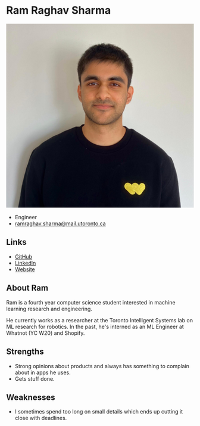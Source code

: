 # Ram Raghav Sharma

![Ram Raghav Profile](./ramraghav_sharma.jpg)

- Engineer
- ramraghav.sharma@mail.utoronto.ca

## Links

- [GitHub](https://github.com/Ram-Raghav-S)
- [LinkedIn](https://www.linkedin.com/in/ram-raghav-sharma/)
- [Website](https://ramraghav.dev/)

## About Ram

Ram is a fourth year computer science student interested in machine learning research and engineering. 

He currently works as a researcher at the Toronto Intelligent Systems lab on ML research for robotics. In the past, he's interned as an ML Engineer at Whatnot (YC W20) and Shopify. 


## Strengths

- Strong opinions about products and always has something to complain about in apps he uses.
- Gets stuff done.

## Weaknesses

- I sometimes spend too long on small details which ends up cutting it close with deadlines.
